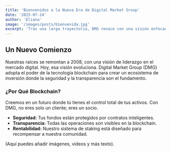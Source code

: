 ```yaml
---
title: 'Bienvenidos a la Nueva Era de Digital Market Group'
date: '2025-07-24'
author: 'Eliana'
image: '/images/posts/bienvenida.jpg'
excerpt: 'Tras una larga trayectoria, DMG renace con una visión enfocada en la tecnología blockchain, la seguridad y el empoderamiento financiero de nuestra comunidad...'
---
```


## Un Nuevo Comienzo

Nuestras raíces se remontan a 2008, con una visión de liderazgo en el mercado digital. Hoy, esa visión evoluciona. Digital Market Group (DMG) adopta el poder de la tecnología blockchain para crear un ecosistema de inversión donde la seguridad y la transparencia son el fundamento.

### ¿Por Qué Blockchain?

Creemos en un futuro donde tú tienes el control total de tus activos. Con DMG, no eres solo un cliente; eres un socio.

* **Seguridad:** Tus fondos están protegidos por contratos inteligentes.
* **Transparencia:** Todas las operaciones son visibles en la blockchain.
* **Rentabilidad:** Nuestro sistema de staking está diseñado para recompensar a nuestra comunidad.

(Aquí puedes añadir imágenes, videos y más texto).
